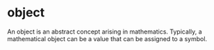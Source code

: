 # object

An object is an abstract concept arising in mathematics. Typically, a mathematical object can be a value that can be assigned to a symbol.

